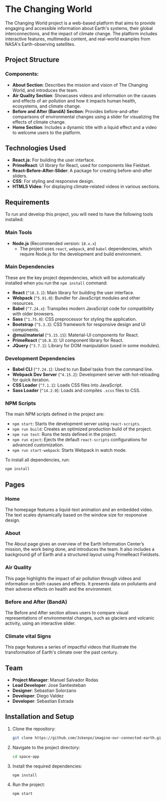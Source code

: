 
# The Changing World 

The Changing World project is a web-based platform that aims to provide engaging and accessible information about Earth's systems, their global interconnections, and the impact of climate change. The platform includes interactive features, multimedia content, and real-world examples from NASA's Earth-observing satellites.

## Project Structure

### Components:
- **About Section**: Describes the mission and vision of The Changing World, and introduces the team.
- **Air Quality Section**: Showcases videos and information on the causes and effects of air pollution and how it impacts human health, ecosystems, and climate change.
- **Before and After (BandA) Section**: Provides before-and-after comparisons of environmental changes using a slider for visualizing the effects of climate change.
- **Home Section**: Includes a dynamic title with a liquid effect and a video to welcome users to the platform.

## Technologies Used

- **React.js**: For building the user interface.
- **PrimeReact**: UI library for React, used for components like Fieldset.
- **React-Before-After-Slider**: A package for creating before-and-after sliders.
- **CSS**: For styling and responsive design.
- **HTML5 Video**: For displaying climate-related videos in various sections.


## Requirements

To run and develop this project, you will need to have the following tools installed:

### Main Tools

- **Node.js** (Recommended version: `18.x.x`)
  - The project uses `react`, `webpack`, and `babel` dependencies, which require Node.js for the development and build environment.

### Main Dependencies

These are the key project dependencies, which will be automatically installed when you run the `npm install` command:

- **React** (`^18.3.1`): Main library for building the user interface.
- **Webpack** (`^5.91.0`): Bundler for JavaScript modules and other resources.
- **Babel** (`^7.24.x`): Transpiles modern JavaScript code for compatibility with older browsers.
- **Sass** (`^1.75.0`): CSS preprocessor for styling the application.
- **Bootstrap** (`^5.3.3`): CSS framework for responsive design and UI components.
- **@mui/material** (`^5.15.15`): Material-UI components for React.
- **PrimeReact** (`^10.8.3`): UI component library for React.
- **JQuery** (`^3.7.1`): Library for DOM manipulation (used in some modules).

### Development Dependencies

- **Babel CLI** (`^7.24.1`): Used to run Babel tasks from the command line.
- **Webpack Dev Server** (`^4.15.2`): Development server with hot-reloading for quick iteration.
- **CSS Loader** (`^7.1.1`): Loads CSS files into JavaScript.
- **Sass Loader** (`^14.2.0`): Loads and compiles `.scss` files to CSS.

### NPM Scripts

The main NPM scripts defined in the project are:

- `npm start`: Starts the development server using `react-scripts`.
- `npm run build`: Creates an optimized production build of the project.
- `npm run test`: Runs the tests defined in the project.
- `npm run eject`: Ejects the default `react-scripts` configurations for advanced customization.
- `npm run start-webpack`: Starts Webpack in watch mode.

To install all dependencies, run:

```bash
npm install
```

## Pages

### Home
The homepage features a liquid-text animation and an embedded video. The text scales dynamically based on the window size for responsive design.

### About
The About page gives an overview of the Earth Information Center’s mission, the work being done, and introduces the team. It also includes a background gif of Earth and a structured layout using PrimeReact Fieldsets.

### Air Quality
This page highlights the impact of air pollution through videos and information on both causes and effects. It presents data on pollutants and their adverse effects on health and the environment.

### Before and After (BandA)
The Before and After section allows users to compare visual representations of environmental changes, such as glaciers and volcanic activity, using an interactive slider.

### Climate vital Signs
This page features a series of impactful videos that illustrate the transformation of Earth's climate over the past century.

## Team

- **Project Manager**: Manuel Salvador Rodas
- **Lead Developer**: Jose Santiesteban
- **Designer**: Sebastian Solorzano
- **Developer**: Diego Valdez
- **Developer**: Sebastian Estrada

## Installation and Setup

1. Clone the repository:
   ```bash
   git clone https://github.com/Jskenpo/imagine-our-connected-earth.git
   ```
2. Navigate to the project directory:
   ```bash
   cd space-app
   ```
3. Install the required dependencies:
   ```bash
   npm install
   ```
4. Run the project:
   ```bash
   npm start
   ```

